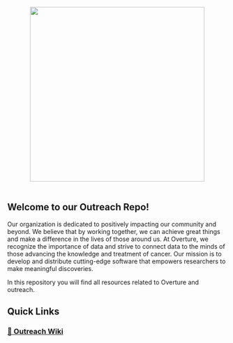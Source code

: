 </br>

<div align="center">
<img src='https://user-images.githubusercontent.com/59712867/211955307-9d8ca50d-6b02-49c5-a775-9dd8b9793b0b.png' href="https://github.com/MitchellShiell/Outreach/wiki" width='400' hspace="0">
</div>

</br>

## Welcome to our Outreach Repo!

Our organization is dedicated to positively impacting our community and beyond. We believe that by working together, we can achieve great things and make a difference in the lives of those around us. At Overture, we recognize the importance of data and strive to connect data to the minds of those advancing the knowledge and treatment of cancer. Our mission is to develop and distribute cutting-edge software that empowers researchers to make meaningful discoveries.

In this repository you will find all resources related to Overture and outreach.

## Quick Links

### [:book: Outreach Wiki](https://github.com/MitchellShiell/Outreach/wiki)

